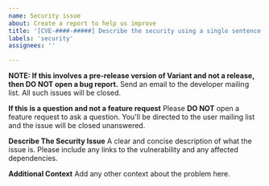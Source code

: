 ```yaml
---
name: Security issue
about: Create a report to help us improve
title: '[CVE-####-#####] Describe the security using a single sentence'
labels: 'security'
assignees: ''

---
```


**NOTE: If this involves a pre-release version of Variant and not a release, then DO NOT open a bug report.**
Send an email to the developer mailing list. All such issues will be closed.

**If this is a question and not a feature request**
Please **DO NOT** open a feature request to ask a question. You'll be directed to the user mailing list and the issue will be closed unanswered.

**Describe The Security Issue**
A clear and concise description of what the issue is. Please include any links to the vulnerability and any affected dependencies.

**Additional Context**
Add any other context about the problem here.
